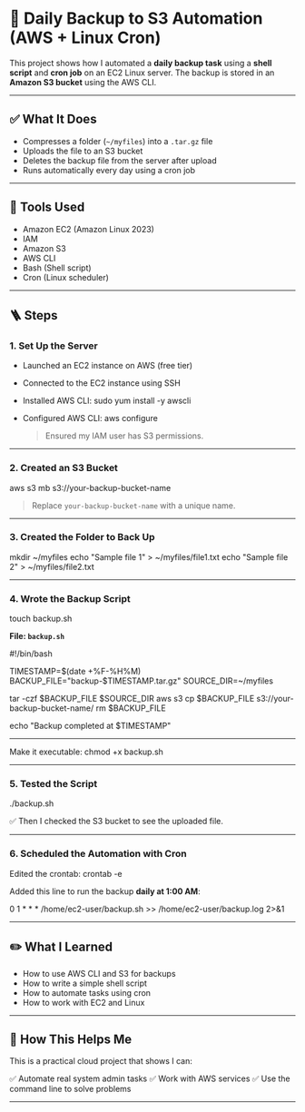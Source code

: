 # 🔄 Daily Backup to S3 Automation (AWS + Linux Cron)

This project shows how I automated a **daily backup task** using a **shell script** and **cron job** on an EC2 Linux server. The backup is stored in an **Amazon S3 bucket** using the AWS CLI.


---

## ✅ What It Does

* Compresses a folder (`~/myfiles`) into a `.tar.gz` file
* Uploads the file to an S3 bucket
* Deletes the backup file from the server after upload
* Runs automatically every day using a cron job

---

## 🔧 Tools Used

* Amazon EC2 (Amazon Linux 2023)
* IAM
* Amazon S3
* AWS CLI
* Bash (Shell script)
* Cron (Linux scheduler)

---

## 🪜 Steps

### 1. Set Up the Server

* Launched an EC2 instance on AWS (free tier)
* Connected to the EC2 instance using SSH
* Installed AWS CLI:
  sudo yum install -y awscli

* Configured AWS CLI:
  aws configure
  > Ensured my IAM user has S3 permissions. 
---

### 2. Created an S3 Bucket
aws s3 mb s3://your-backup-bucket-name
> Replace `your-backup-bucket-name` with a unique name.

---

### 3. Created the Folder to Back Up
mkdir ~/myfiles
echo "Sample file 1" > ~/myfiles/file1.txt
echo "Sample file 2" > ~/myfiles/file2.txt

---

### 4. Wrote the Backup Script
touch backup.sh
 
**File: `backup.sh`**


#!/bin/bash

TIMESTAMP=$(date +%F-%H%M)
BACKUP_FILE="backup-$TIMESTAMP.tar.gz"
SOURCE_DIR=~/myfiles

tar -czf $BACKUP_FILE $SOURCE_DIR
aws s3 cp $BACKUP_FILE s3://your-backup-bucket-name/
rm $BACKUP_FILE

echo "Backup completed at $TIMESTAMP"

-------
Make it executable:
  chmod +x backup.sh


---

### 5. Tested the Script
./backup.sh

✅ Then I checked the S3 bucket to see the uploaded file.

---

### 6. Scheduled the Automation with Cron

Edited the crontab:
crontab -e


Added this line to run the backup **daily at 1:00 AM**:

0 1 * * * /home/ec2-user/backup.sh >> /home/ec2-user/backup.log 2>&1


---

## ✏️ What I Learned

* How to use AWS CLI and S3 for backups
* How to write a simple shell script
* How to automate tasks using cron
* How to work with EC2 and Linux

---

## 💪 How This Helps Me

This is a practical cloud project that shows I can:

✅ Automate real system admin tasks
✅ Work with AWS services
✅ Use the command line to solve problems

---








